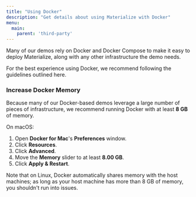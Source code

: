 ```yaml
---
title: "Using Docker"
description: "Get details about using Materialize with Docker"
menu:
  main:
    parent: 'third-party'
---
```


Many of our demos rely on Docker and Docker Compose to make it easy to deploy
Materialize, along with any other infrastructure the demo needs.

For the best experience using Docker, we recommend following the guidelines
outlined here.

### Increase Docker Memory

Because many of our Docker-based demos leverage a large number of pieces of
infrastructure, we recommend running Docker with at least **8 GB** of memory.

On macOS:

1. Open **Docker for Mac**'s **Preferences** window.
1. Click **Resources**.
1. Click **Advanced**.
1. Move the **Memory** slider to at least **8.00 GB**.
1. Click **Apply & Restart**.

Note that on Linux, Docker automatically shares memory with the host machines; as long as your host machine has more than 8 GB of memory, you shouldn't run into issues.
